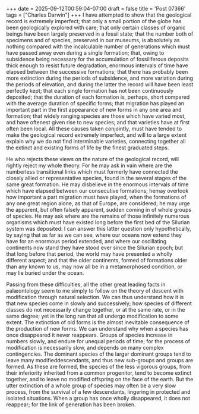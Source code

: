 +++
date = 2025-09-12T00:59:04-07:00
draft = false
title = 'Post 07366'
tags = ["Charles Darwin"]
+++
I have attempted to show that the geological record is extremely imperfect; that only a small portion of the globe has been geologically explored with care; that only certain classes of organic beings have been largely preserved in a fossil state; that the number both of specimens and of species, preserved in our museums, is absolutely as nothing compared with the incalculable number of generations which must have passed away even during a single formation; that, owing to subsidence being necessary for the accumulation of fossiliferous deposits thick enough to resist future degradation, enormous intervals of time have elapsed between the successive formations; that there has probably been more extinction during the periods of subsidence, and more variation during the periods of elevation, and during the latter the record will have been least perfectly kept; that each single formation has not been continuously deposited; that the duration of each formation is, perhaps, short compared with the average duration of specific forms; that migration has played an important part in the first appearance of new forms in any one area and formation; that widely ranging species are those which have varied most, and have oftenest given rise to new species; and that varieties have at first often been local. All these causes taken conjointly, must have tended to make the geological record extremely imperfect, and will to a large extent explain why we do not find interminable varieties, connecting together all the extinct and existing forms of life by the finest graduated steps.

He who rejects these views on the nature of the geological record, will rightly reject my whole theory. For he may ask in vain where are the numberless transitional links which must formerly have connected the closely allied or representative species, found in the several stages of the same great formation. He may disbelieve in the enormous intervals of time which have elapsed between our consecutive formations; hemay overlook how important a part migration must have played, when the formations of any one great region alone, as that of Europe, are considered; he may urge the apparent, but often falsely apparent, sudden coming in of whole groups of species. He may ask where are the remains of those infinitely numerous organisms which must have existed long before the first bed of the Silurian system was deposited: I can answer this latter question only hypothetically, by saying that as far as we can see, where our oceans now extend they have for an enormous period extended, and where our oscillating continents now stand they have stood ever since the Silurian epoch; but that long before that period, the world may have presented a wholly different aspect; and that the older continents, formed of formations older than any known to us, may now all be in a metamorphosed condition, or may lie buried under the ocean.

Passing from these difficulties, all the other great leading facts in palæontology seem to me simply to follow on the theory of descent with modification through natural selection. We can thus understand how it is that new species come in slowly and successively; how species of different classes do not necessarily change together, or at the same rate, or in the same degree; yet in the long run that all undergo modification to some extent. The extinction of old forms is the almost inevitable consequence of the production of new forms. We can understand why when a species has once disappeared it never reappears. Groups of species increase in numbers slowly, and endure for unequal periods of time; for the process of modification is necessarily slow, and depends on many complex contingencies. The dominant species of the larger dominant groups tend to leave many modifieddescendants, and thus new sub-groups and groups are formed. As these are formed, the species of the less vigorous groups, from their inferiority inherited from a common progenitor, tend to become extinct together, and to leave no modified offspring on the face of the earth. But the utter extinction of a whole group of species may often be a very slow process, from the survival of a few descendants, lingering in protected and isolated situations. When a group has once wholly disappeared, it does not reappear; for the link of generation has been broken.
